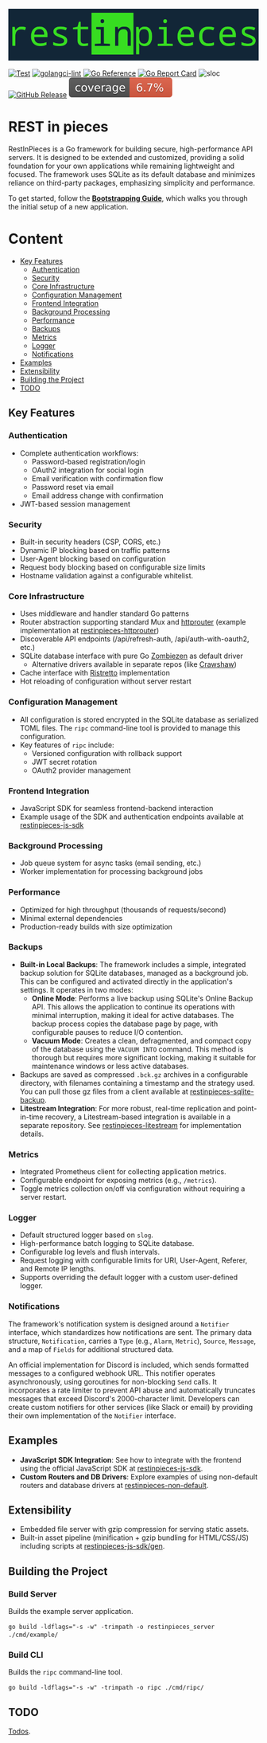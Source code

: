 <p align="center"><img alt="restinpieces" src="doc/logo.png"/></p>

[![Test](https://github.com/caasmo/restinpieces/actions/workflows/test.yml/badge.svg)](https://github.com/caasmo/restinpieces/actions/workflows/test.yml) [![golangci-lint](https://github.com/caasmo/restinpieces/actions/workflows/golangci-lint.yml/badge.svg)](https://github.com/caasmo/restinpieces/actions/workflows/golangci-lint.yml)
[![Go Reference](https://pkg.go.dev/badge/github.com/caasmo/restinpieces)](https://pkg.go.dev/github.com/caasmo/restinpieces)
[![Go Report Card](https://goreportcard.com/badge/github.com/caasmo/restinpieces)](https://goreportcard.com/report/github.com/caasmo/restinpieces)
![sloc](https://sloc.xyz/github/caasmo/restinpieces)
[![GitHub Release](https://img.shields.io/badge/built_with-Go-00ADD8.svg?style=flat)]()
[![Coverage](.github/badges/coverage.svg)](https://github.com/caasmo/restinpieces/actions/workflows/test.yml)




# REST in pieces

RestInPieces is a Go framework for building secure, high-performance API servers. It is designed to be extended and customized, providing a solid foundation for your own applications while remaining lightweight and focused. The framework uses SQLite as its default database and minimizes reliance on third-party packages, emphasizing simplicity and performance.

To get started, follow the **[Bootstrapping Guide](doc/bootstrap.md)**, which walks you through the initial setup of a new application.


# Content

- [Key Features](#key-features)
  - [Authentication](#authentication)
  - [Security](#security)
  - [Core Infrastructure](#core-infrastructure)
  - [Configuration Management](#configuration-management)
  - [Frontend Integration](#frontend-integration)
  - [Background Processing](#background-processing)
  - [Performance](#performance)
  - [Backups](#backups)
  - [Metrics](#metrics)
  - [Logger](#logger)
  - [Notifications](#notifications)
- [Examples](#examples)
- [Extensibility](#extensibility)
- [Building the Project](#building-the-project)
- [TODO](#todo)

## Key Features

### Authentication
- Complete authentication workflows:
  - Password-based registration/login
  - OAuth2 integration for social login
  - Email verification with confirmation flow
  - Password reset via email
  - Email address change with confirmation
- JWT-based session management

### Security
- Built-in security headers (CSP, CORS, etc.)
- Dynamic IP blocking based on traffic patterns
- User-Agent blocking based on configuration
- Request body blocking based on configurable size limits
- Hostname validation against a configurable whitelist.

### Core Infrastructure
- Uses middleware and handler standard Go patterns
- Router abstraction supporting standard Mux and [httprouter](https://github.com/julienschmidt/httprouter) (example implementation at [restinpieces-httprouter](https://github.com/caasmo/restinpieces-httprouter))
- Discoverable API endpoints (/api/refresh-auth, /api/auth-with-oauth2, etc.)
- SQLite database interface with pure Go [Zombiezen](https://github.com/zombiezen/go-sqlite) as default driver
  - Alternative drivers available in separate repos (like [Crawshaw](https://github.com/caasmo/restinpieces-sqlite-crawshaw))
- Cache interface with [Ristretto](https://github.com/dgraph-io/ristretto) implementation
- Hot reloading of configuration without server restart

### Configuration Management
- All configuration is stored encrypted in the SQLite database as serialized TOML files. The `ripc` command-line tool is provided to manage this configuration.
- Key features of `ripc` include:
  - Versioned configuration with rollback support
  - JWT secret rotation
  - OAuth2 provider management


### Frontend Integration
- JavaScript SDK for seamless frontend-backend interaction
- Example usage of the SDK and authentication endpoints available at [restinpieces-js-sdk](https://github.com/caasmo/restinpieces-js-sdk)

### Background Processing  
- Job queue system for async tasks (email sending, etc.)
- Worker implementation for processing background jobs

### Performance
- Optimized for high throughput (thousands of requests/second)
- Minimal external dependencies
- Production-ready builds with size optimization

### Backups
- **Built-in Local Backups**: The framework includes a simple, integrated backup solution for SQLite databases, managed as a background job. This can be configured and activated directly in the application's settings. It operates in two modes:
  - **Online Mode**: Performs a live backup using SQLite's Online Backup API. This allows the application to continue its operations with minimal interruption, making it ideal for active databases. The backup process copies the database page by page, with configurable pauses to reduce I/O contention.
  - **Vacuum Mode**: Creates a clean, defragmented, and compact copy of the database using the `VACUUM INTO` command. This method is thorough but requires more significant locking, making it suitable for maintenance windows or less active databases.
- Backups are saved as compressed `.bck.gz` archives in a configurable directory, with filenames containing a timestamp and the strategy used. You can pull those gz files from a client available at [restinpieces-sqlite-backup](https://github.com/caasmo/restinpieces-sqlite-backup/tree/master/cmd/client).
- **Litestream Integration**: For more robust, real-time replication and point-in-time recovery, a Litestream-based integration is available in a separate repository. See [restinpieces-litestream](https://github.com/caasmo/restinpieces-litestream) for implementation details.

### Metrics
- Integrated Prometheus client for collecting application metrics.
- Configurable endpoint for exposing metrics (e.g., `/metrics`).
- Toggle metrics collection on/off via configuration without requiring a server restart.

### Logger
- Default structured logger based on `slog`.
- High-performance batch logging to SQLite database.
- Configurable log levels and flush intervals.
- Request logging with configurable limits for URI, User-Agent, Referer, and Remote IP lengths.
- Supports overriding the default logger with a custom user-defined logger.

### Notifications

The framework's notification system is designed around a `Notifier` interface, which standardizes how notifications are sent. The primary data structure, `Notification`, carries a `Type` (e.g., `Alarm`, `Metric`), `Source`, `Message`, and a map of `Fields` for additional structured data.

An official implementation for Discord is included, which sends formatted messages to a configured webhook URL. This notifier operates asynchronously, using goroutines for non-blocking `Send` calls. It incorporates a rate limiter to prevent API abuse and automatically truncates messages that exceed Discord's 2000-character limit. Developers can create custom notifiers for other services (like Slack or email) by providing their own implementation of the `Notifier` interface.

## Examples

- **JavaScript SDK Integration**: See how to integrate with the frontend using the official JavaScript SDK at [restinpieces-js-sdk](https://github.com/caasmo/restinpieces-js-sdk).
- **Custom Routers and DB Drivers**: Explore examples of using non-default routers and database drivers at [restinpieces-non-default](https://github.com/caasmo/restinpieces-non-default).

## Extensibility
- Embedded file server with gzip compression for serving static assets.
- Built-in asset pipeline (minification + gzip bundling for HTML/CSS/JS) including scripts at [restinpieces-js-sdk/gen](https://github.com/caasmo/restinpieces-js-sdk/tree/master/gen).

## Building the Project

### Build Server

Builds the example server application.

    go build -ldflags="-s -w" -trimpath -o restinpieces_server ./cmd/example/

### Build CLI

Builds the `ripc` command-line tool.

    go build -ldflags="-s -w" -trimpath -o ripc ./cmd/ripc/

## TODO

[Todos](doc/TODO.md).
